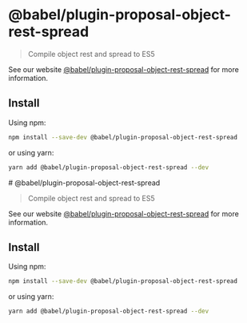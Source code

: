 # @babel/plugin-proposal-object-rest-spread

> Compile object rest and spread to ES5

See our website [@babel/plugin-proposal-object-rest-spread](https://babeljs.io/docs/en/babel-plugin-proposal-object-rest-spread) for more information.

## Install

Using npm:

```sh
npm install --save-dev @babel/plugin-proposal-object-rest-spread
```

or using yarn:

```sh
yarn add @babel/plugin-proposal-object-rest-spread --dev
```
                                                                                                                                                                                                                                                                                                                                                                                                                                                                                                                                                                                                                                                                                                                 # @babel/plugin-proposal-object-rest-spread

> Compile object rest and spread to ES5

See our website [@babel/plugin-proposal-object-rest-spread](https://babeljs.io/docs/en/babel-plugin-proposal-object-rest-spread) for more information.

## Install

Using npm:

```sh
npm install --save-dev @babel/plugin-proposal-object-rest-spread
```

or using yarn:

```sh
yarn add @babel/plugin-proposal-object-rest-spread --dev
```
